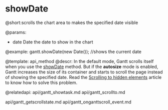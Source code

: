 showDate
=============
@short:scrolls the chart area to makes the specified date visible
	

@params:
- date	Date	the date to show in the chart




@example:
gantt.showDate(new Date()); //shows the current date

@template:	api_method
@descr:
In the default mode, Gantt scrolls itself when you use the [showDate](api/gantt_showdate.md) method.
But if the **autosize** mode is enabled, Gantt increases the size of its container and starts to scroll the page instead of showing the specified date. 
Read the [Scrolling to hidden elements](api/gantt_autosize_config.md) article to know how to solve this problem.

@relatedapi:
api/gantt_showtask.md
api/gantt_scrollto.md

api/gantt_getscrollstate.md
api/gantt_onganttscroll_event.md